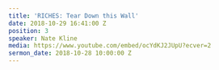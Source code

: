 ```yaml
---
title: 'RICHES: Tear Down this Wall'
date: 2018-10-29 16:41:00 Z
position: 3
speaker: Nate Kline
media: https://www.youtube.com/embed/ocYdKJ2JUpU?ecver=2
sermon_date: 2018-10-28 10:00:00 Z
---
```


